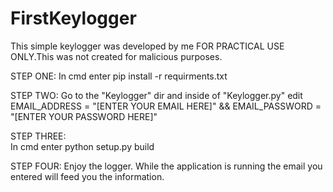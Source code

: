 # FirstKeylogger
This simple keylogger was developed by me FOR PRACTICAL USE ONLY.This was not created for malicious purposes.

STEP ONE:
        In cmd enter pip install -r requirments.txt
        

STEP TWO:
        Go to the "Keylogger" dir and inside of "Keylogger.py" edit
        EMAIL_ADDRESS = "[ENTER YOUR EMAIL HERE]" && EMAIL_PASSWORD = "[ENTER YOUR PASSWORD HERE]" 


STEP THREE:        
        In cmd enter python setup.py build


STEP FOUR:
        Enjoy the logger. While the application is running the email you entered will feed you the information.
